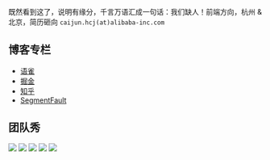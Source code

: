 既然看到这了，说明有缘分，千言万语汇成一句话：我们缺人！前端方向，杭州 & 北京，简历砸向 `caijun.hcj(at)alibaba-inc.com`

## 博客专栏

 - [语雀](https://www.yuque.com/es2049/blog)
 - [掘金](https://juejin.im/user/5b2a365251882574a54da0bb/posts)
 - [知乎](https://zhuanlan.zhihu.com/es2049)
 - [SegmentFault](https://segmentfault.com/blog/es2049)

## 团队秀

![](https://img.alicdn.com/tfs/TB1hqJcriMnBKNjSZFCXXX0KFXa-4032-3024.jpg)
![](https://img.alicdn.com/tfs/TB1iXMvq8smBKNjSZFFXXcT9VXa-3840-2160.jpg)
![](https://img.alicdn.com/tfs/TB1AXsOqYZnBKNjSZFrXXaRLFXa-3840-2160.jpg)
![](https://img.alicdn.com/tfs/TB1.gIfqYorBKNjSZFjXXc_SpXa-3840-2160.jpg)
![](https://img.alicdn.com/tfs/TB1hqUGq8jTBKNjSZFNXXasFXXa-3840-2160.jpg)
